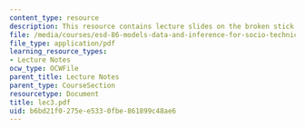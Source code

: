 ```yaml
---
content_type: resource
description: This resource contains lecture slides on the broken stick experiment.
file: /media/courses/esd-86-models-data-and-inference-for-socio-technical-systems-spring-2007/b6bd21f0275ee5330fbe861899c48ae6_lec3.pdf
file_type: application/pdf
learning_resource_types:
- Lecture Notes
ocw_type: OCWFile
parent_title: Lecture Notes
parent_type: CourseSection
resourcetype: Document
title: lec3.pdf
uid: b6bd21f0-275e-e533-0fbe-861899c48ae6
---
```

